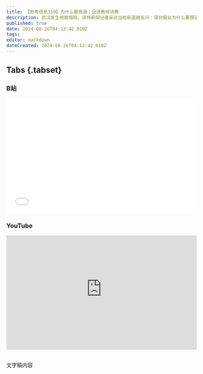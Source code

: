 ```yaml
---
title: 【参考信息319】为什么要报道；促进教培消费
description: 武汉发生地面塌陷，读特新闻记者采访当地街道被反问：深圳报业为什么要报道武汉的事情？去年全国教育经费保持增长，但增速再度放缓，国家财政性教育经费占GDP比重再次接近4%红线，地方财政危机传导到教育领域。上半年教培机构新开校区成为南京写字楼租赁市场主力，中央也发文促进教育和培训消费。全国首个婚姻类职业本科专业开张，但上半年结婚减少近50万对；韩国人口两连降后，去年反弹，但主要是外国人贡献的。
published: true
date: 2024-08-26T04:13:42.010Z
tags: 
editor: markdown
dateCreated: 2024-08-26T04:13:42.010Z
---
```


## Tabs {.tabset}
### B站
<div style="position: relative; padding: 30% 45%;">
<iframe style="position: absolute; width: 100%; height: 100%; left: 0; top: 0;" src="//player.bilibili.com/player.html?&bvid=BV1cZ421K77g&page=1&as_wide=1&high_quality=1&danmaku=1&autoplay=0" scrolling="no" border="0" frameborder="no" framespacing="0" allowfullscreen="true"></iframe>
</div>

### YouTube
<div style="position: relative; padding: 30% 45%;">
<iframe style="position: absolute; top: 0; left: 0; width: 100%; height: 100%;" src="https://www.youtube-nocookie.com/embed/YouTubeVID" title="YouTube video player" frameborder="0" allow="accelerometer; autoplay; clipboard-write; encrypted-media; gyroscope; picture-in-picture" allowfullscreen></iframe>
</div>

## 

文字稿内容
